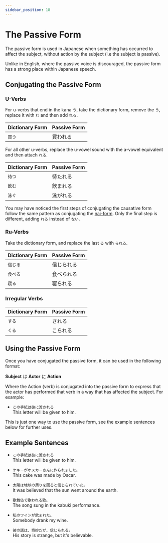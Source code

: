 ```yaml
---
sidebar_position: 18
---
```


# The Passive Form

The passive form is used in Japanese when something has occurred to affect the subject, without action by the subject (i.e the subject is passive).

Unlike in English, where the passive voice is discouraged, the passive form has a strong place within Japanese speech.

## Conjugating the Passive Form

### U-Verbs

For u-verbs that end in the kana `う`, take the dictionary form, remove the `う`, replace it with `わ` and then add `れる`.

|Dictionary Form|Passive Form|
|:--|:--|
|``買う``|買われる|

For all other u-verbs, replace the u-vowel sound with the a-vowel equivalent and then attach `れる`.

|Dictionary Form|Passive Form|
|:--|:--|
|``待つ``|待たれる|
|``飲む``|飲まれる|
|``泳ぐ``|泳がれる|

You may have noticed the first steps of conjugating the causative form follow the same pattern as conjugating the [nai-form](verb-shortformpresentnegative). Only the final step is different, adding `れる` instead of `ない`.

### Ru-Verbs

Take the dictionary form, and replace the last `る` with `られる`.

|Dictionary Form| Passive Form|
|:--|:--|
|``信じる``|信じられる|
|``食べる``|食べられる|
|``寝る``|寝られる|

### Irregular Verbs

|Dictionary Form|Passive Form|
|:--|:--|
|``する``|される|
|``くる``|こられる|

## Using the Passive Form

Once you have conjugated the passive form, it can be used in the following format:

**Subject** は **Actor** に **Action**

Where the Action (verb) is conjugated into the passive form to express that the actor has performed that verb in a way that has affected the subject.  For example:

- ``この手紙は彼に渡される``  
  This letter will be given to him.

This is just one way to use the passive form, see the example sentences below for further uses.

## Example Sentences

- ``この手紙は彼に渡される``  
  This letter will be given to him.

- ``ケキーがオスカーさんに作られました。``  
  This cake was made by Oscar.

- ``太陽は地球の周りを回ると信じられていた。``  
  It was believed that the sun went around the earth.

- ``歌舞伎で歌われる歌。``  
  The song sung in the kabuki performance.

- ``私のワインが飲まれた。``  
  Somebody drank my wine.

- ``彼の話は、奇妙だが、信じられる。``  
  His story is strange, but it's believable.
